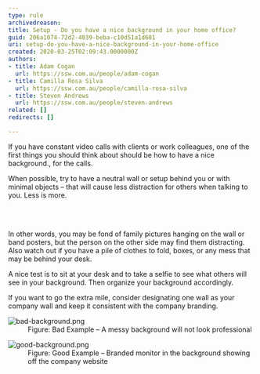 ```yaml
---
type: rule
archivedreason: 
title: Setup - Do you have a nice background in your home office?
guid: 206a1074-72d2-4039-beba-c10d51a1d601
uri: setup-do-you-have-a-nice-background-in-your-home-office
created: 2020-03-25T02:09:43.0000000Z
authors:
- title: Adam Cogan
  url: https://ssw.com.au/people/adam-cogan
- title: Camilla Rosa Silva
  url: https://ssw.com.au/people/camilla-rosa-silva
- title: Steven Andrews
  url: https://ssw.com.au/people/steven-andrews
related: []
redirects: []

---
```



<p class="ssw15-rteElement-P">​If you have constant video calls with clients or work colleagues, one of the first things you should think about should be how to have a nice background.​, for the calls.​<br></p><p class="ssw15-rteElement-P">When possible, try to have a neutral wall or setup behind you or with minimal objects – that will cause less distraction for others when talking to you. Less is more.​<br></p>
<br><excerpt class='endintro'></excerpt><br>
<p>​In other words, you may be fond of family pictures hanging on the wall or band posters, but the person on the other side may find them distracting. Also watch out if you have a pile of clothes to fold, boxes, or any mess that may be behind your desk.</p><p>A nice test is to sit at your desk and to take a selfie to see what others will see in your background. Then organize your background accordingly.&#160;</p><p>If you want to go the extra mile, consider designating one wall as your company wall and keep it consistent with the company branding.<br></p><dl class="badImage"><dt><img src="/PublishingImages/bad-background.png" alt="bad-background.png" /></dt><dd>Figure&#58; Bad Example – A messy background will not look professional</dd></dl><dl class="goodImage"><dt><img src="/PublishingImages/good-background.png" alt="good-background.png" />​<br></dt><dd>Figure&#58; Good Example – Branded monitor in the background showing off the company website</dd></dl>


